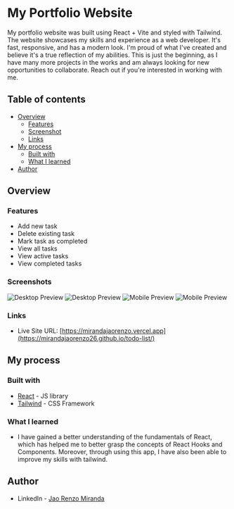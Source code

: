 # My Portfolio Website

My portfolio website was built using React + Vite and styled with Tailwind. The website showcases my skills and experience as a web developer. It's fast, responsive, and has a modern look. I'm proud of what I've created and believe it's a true reflection of my abilities. This is just the beginning, as I have many more projects in the works and am always looking for new opportunities to collaborate. Reach out if you're interested in working with me.

## Table of contents

- [Overview](#overview)
  - [Features](#features)
  - [Screenshot](#screenshot)
  - [Links](#links)
- [My process](#my-process)
  - [Built with](#built-with)
  - [What I learned](#what-i-learned)
- [Author](#author)

## Overview

### Features

- Add new task
- Delete existing task
- Mark task as completed
- View all tasks
- View active tasks
- View completed tasks

### Screenshots

![Desktop Preview](/media/desktop-view.png?raw=true 'Desktop Preview')
![Desktop Preview](/media/desktop-view-dark.png?raw=true 'Desktop Preview Dark')
![Mobile Preview](/media/mobile-view.png?raw=true 'Mobile Preview')
![Mobile Preview](/media/mobile-view-dark.png?raw=true 'Mobile Preview Dark')

### Links

- Live Site URL: [https://mirandajaorenzo.vercel.app](https://mirandajaorenzo26.github.io/todo-list/)

## My process

### Built with

- [React](https://reactjs.org/) - JS library
- [Tailwind](https://tailwindcss.com/) - CSS Framework

### What I learned

- I have gained a better understanding of the fundamentals of React, which has helped me to better grasp the concepts of React Hooks and Components. Moreover, through using this app, I have also been able to improve my skills with tailwind.

## Author

- LinkedIn - [Jao Renzo Miranda](https://www.linkedin.com/in/jao-renzo-miranda/)
